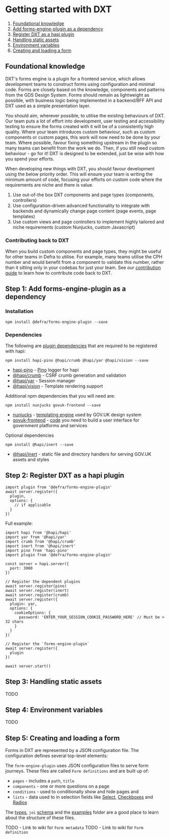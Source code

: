 # Getting started with DXT

1. [Foundational knowledge](#foundational-knowledge)
2. [Add forms-engine-plugin as a dependency](#step-1-add-forms-engine-plugin-as-a-dependency)
3. [Register DXT as a hapi plugin](#step-2-register-dxt-as-a-hapi-plugin)
4. [Handling static assets](#step-3-handling-static-assets)
5. [Environment variables](#step-4-environment-variables)
6. [Creating and loading a form](#step-5-creating-and-loading-a-form)

## Foundational knowledge

DXT's forms engine is a plugin for a frontend service, which allows development teams to construct forms using configuration and minimal code. Forms are closely based on the knowledge, components and patterns from the GDS Design System. Forms should remain as lightweight as possible, with business logic being implemented in a backend/BFF API and DXT used as a simple presentation layer.

You should aim, wherever possible, to utilise the existing behaviours of DXT. Our team puts a lot of effort into development, user testing and accessibility testing to ensure the forms created with it will be of a consistently high quality. Where your team introduces custom behaviour, such as custom components or custom pages, this work will now need to be done by your team. Where possible, favour fixing something upstream in the plugin so many teams can benefit from the work we do. Then, if you still need custom behaviour - go for it! DXT is designed to be extended, just be wise with how you spend your efforts.

When developing new things with DXT, you should favour development using the below priority order. This will ensure your team is writing the minimum amount of code, focusing your efforts on custom code where the requirements are niche and there is value.

1. Use out-of-the box DXT components and page types (components, controllers)
2. Use configuration-driven advanced functionality to integrate with backends and dynamically change page content (page events, page templates)
3. Use custom views and page controllers to implement highly tailored and niche requirements (custom Nunjucks, custom Javascript)

### Contributing back to DXT

When you build custom components and page types, they might be useful for other teams in Defra to utilise. For example, many teams utilise the CPH number and would benefit from a component to validate this number, rather than it sitting only in your codebas for just your team. See our [contribution guide](./CONTRIBUTING.md) to learn how to contribute code back to DXT.

## Step 1: Add forms-engine-plugin as a dependency

### Installation

`npm install @defra/forms-engine-plugin --save`

### Dependencies

The following are [plugin dependencies](<https://hapi.dev/api/?v=21.4.0#server.dependency()>) that are required to be registered with hapi:

`npm install hapi-pino @hapi/crumb @hapi/yar @hapi/vision --save`

- [hapi-pino](https://github.com/hapijs/hapi-pino) - [Pino](https://github.com/pinojs/pino) logger for hapi
- [@hapi/crumb](https://github.com/hapijs/crumb) - CSRF crumb generation and validation
- [@hapi/yar](https://github.com/hapijs/yar) - Session manager
- [@hapi/vision](https://github.com/hapijs/vision) - Template rendering support

Additional npm dependencies that you will need are:

`npm install nunjucks govuk-frontend --save`

- [nunjucks](https://www.npmjs.com/package/nunjucks) - [templating engine](https://mozilla.github.io/nunjucks/) used by GOV.UK design system
- [govuk-frontend](https://www.npmjs.com/package/govuk-frontend) - [code](https://github.com/alphagov/govuk-frontend) you need to build a user interface for government platforms and services

Optional dependencies

`npm install @hapi/inert --save`

- [@hapi/inert](https://www.npmjs.com/package/@hapi/inert) - static file and directory handlers for serving GOV.UK assets and styles

## Step 2: Register DXT as a hapi plugin

```
import plugin from '@defra/forms-engine-plugin'
await server.register({
  plugin,
  options: {
    // if applicable
  }
})
```

Full example:

```
import hapi from '@hapi/hapi'
import yar from '@hapi/yar'
import crumb from '@hapi/crumb'
import inert from '@hapi/inert'
import pino from 'hapi-pino'
import plugin from '@defra/forms-engine-plugin'

const server = hapi.server({
  port: 3000
})

// Register the dependent plugins
await server.register(pino)
await server.register(inert)
await server.register(crumb)
await server.register({
  plugin: yar,
  options: {
    cookieOptions: {
      password: 'ENTER_YOUR_SESSION_COOKIE_PASSWORD_HERE' // Must be > 32 chars
    }
  }
})

// Register the `forms-engine-plugin`
await server.register({
  plugin
})

await server.start()
```

## Step 3: Handling static assets

TODO

## Step 4: Environment variables

TODO

## Step 5: Creating and loading a form

Forms in DXT are represented by a JSON configuration file. The configuration defines several top-level elements:

The `form-engine-plugin` uses JSON configuration files to serve form journeys.
These files are called `Form definitions` and are built up of:

- `pages` - includes a `path`, `title`
- `components` - one or more questions on a page
- `conditions` - used to conditionally show and hide pages and
- `lists` - data used to in selection fields like [Select](https://design-system.service.gov.uk/components/select/), [Checkboxes](https://design-system.service.gov.uk/components/checkboxes/) and [Radios](https://design-system.service.gov.uk/components/radios/)

The [types](https://github.com/DEFRA/forms-designer/blob/main/model/src/form/form-definition/types.ts), `joi` [schema](https://github.com/DEFRA/forms-designer/blob/main/model/src/form/form-definition/index.ts) and the [examples](test/form/definitions) folder are a good place to learn about the structure of these files.

TODO - Link to wiki for `Form metadata`
TODO - Link to wiki for `Form definition`
